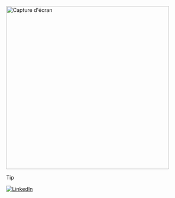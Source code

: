 

  <img justify="center" width="440" alt="Capture d'écran" src="https://github.com/Omcci/Omcci/assets/119880787/697d2392-a0d9-43b9-842c-ce4b0decf1cf">



> [!TIP]
> [![LinkedIn](https://img.shields.io/badge/LinkedIn-0077B5?style=for-the-badge&logo=linkedin&logoColor=white)](https://www.linkedin.com/in/omarmelloulchi/)
